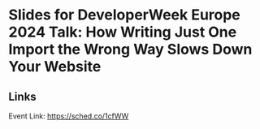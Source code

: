 # Slides for DeveloperWeek Europe 2024 Talk: How Writing Just One Import the Wrong Way Slows Down Your Website

## Links

Event Link: https://sched.co/1cfWW